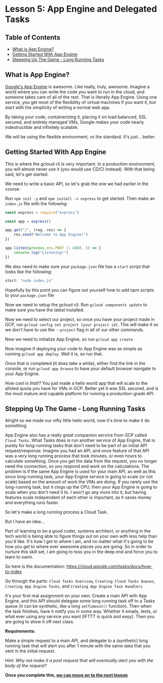# Lesson 5: App Engine and Delegated Tasks <!-- omit in toc -->

## Table of Contents <!-- omit in toc -->

- [What is App Engine?](#what-is-app-engine)
- [Getting Started With App Engine](#getting-started-with-app-engine)
- [Stepping Up The Game - Long Running Tasks](#stepping-up-the-game---long-running-tasks)

## What is App Engine?

[Google's App Engine](https://www.google.com/search?ei=h15kXYe3FcTO5gKf4K6ADw&q=app+engine&oq=app+engine&gs_l=psy-ab.3..35i39l2j0j0i20i263j0j0i67j0l2j0i67j0.8506.8757..8917...0.2..0.87.154.2......0....1..gws-wiz.......0i71.bV-AceO6qe4&ved=0ahUKEwjHlpObzKHkAhVEp1kKHR-wC_AQ4dUDCAo&uact=5) is awesome. Like really, truly, awesome. Imagine a world where you can write the code you want to run in the cloud, and someone takes care of all of the rest. That is literally App Engine. Using one service, you get most of the flexibility of virtual machines if you want it, but start with the simplicity of writing a normal web app.

By taking your code, containerizing it, placing it on load balanced, SSL secured, and entirely managed VMs, Google makes your code nearly indestructible and infinitely scalable.

We will be using the flexible environment, vs the standard. It's just... better.

## Getting Started With App Engine

This is where the gcloud cli is very important. In a production environment, you will almost never use it (you would use CD/CI instead). With that being said, let's get started.

We need to write a basic API, so let's grab the one we had earlier in the course:

Run `npm init -y` and `npm install -s express` to get started. Then make an `index.js` file with the following:

```js
const express = require("express")

const app = express()

app.get("/", (req, res) => {
    res.send("Welcome to App Engine!")
})

app.listen(process.env.PORT || 8080, () => {
    console.log("Listening!")
})
```

We also need to make sure your `package.json` file has a `start` script that looks like the following:
```js
start: "node index.js"
```

Hopefully by this point you can figure out yourself how to add npm scripts to your `package.json` file

Now we need to setup the gcloud cli. Run `gcloud components update` to make sure you have the latest installed.

Now we need to select our project, so once you have your project made in GCP, run `gcloud config set project [your project id]`. This will make it so we don't have to use the `--project` flag in all of our other commands.

Now we need to initialize App Engine, so run `gcloud app create`

Now imagine if deploying your code to App Engine was as simple as running `gcloud app deploy`. Well it is, so run that.

Once that is completed (it does take a while), either find the link in the console, or run `gcloud app browse` to have your default browser navigate to your App Engine.

_How cool is that!?_ You just made a hello world app that will scale to the alloted quota you have for VMs in GCP. Better yet it was SSL secured, and is the most mature and capable platform for running a production-grade API.

## Stepping Up The Game - Long Running Tasks

Alright so we made our nifty little hello world, now it's time to make it do something.

App Engine also has a really great companion service from GCP called `Cloud Tasks`. What Tasks does is run another service of App Engine, that is purely for long-running tasks that don't need to be part of an initial API request/response. Imagine you had an API, and once feature of that API was a very long running process that took minutes, or even hours to calculate something. Once you get the data from the request, you no longer need the connection, so you respond and work on the calculations. The problem is if the same App Engine is used for your main API, as well as this since long-running task, your App Engine service is going to scale (or not scale) based on the amount of work the VMs are doing. If you rarely use the long-running task, but it clogs up the CPU, then your App Engine is going to scale when you don't need it to. I won't go any more into it, but having features scale independent of each other is important, as it saves money and everything runs faster.

So let's make a long running process a Cloud Task.

But I have an idea...

Part of learning to be a good coder, systems architect, or anything in the tech world is being able to figure things out on your own with less help than you'd like. It's how I got to where I am, and no matter what it's going to be how you get to where ever awesome places you are going. So in order to nurture this skill set, I am going to toss you in the deep end and force you to learn to swim.

So here is the documentation: https://cloud.google.com/tasks/docs/how-to-index

Go through the parts: `Cloud Tasks Overview`, `Creating Cloud Tasks Queues`, `Creating App Engine Tasks`, and `Creating App Engine Task Handlers`

It's your first real assignment on your own: Create a main API with App Engine, and this API should delegate some long running task off to a Tasks queue (it can be synthetic, like a long `setTimeout()` function). Then when the task finishes, have it notify you in some way. Whether it emails, texts, or what ever using any service you want (IFTTT is quick and easy). Then you are going to show it off next class.

**Requirements:**

Make a simple request to a main API, and delegate to a (synthetic) long running task that will alert you after 1 minute with the same data that you sent in the initial request.

_Hint: Why not make it a post request that will eventually alert you with the body of the request?_

**Once you complete this, [we can move on to the next lesson]()**
